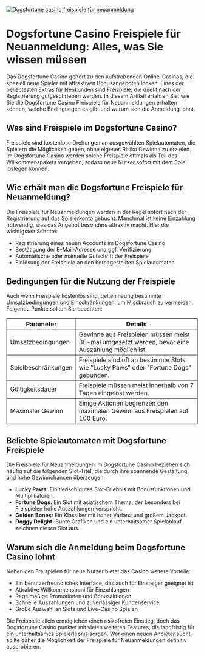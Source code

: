 [![Dogsfortune casino freispiele für neuanmeldung](https://123-caf.pages.dev/gitsignup.png)](https://vrmoo.ru/Bt82HjjY)

<h1>Dogsfortune Casino Freispiele für Neuanmeldung: Alles, was Sie wissen müssen</h1>  <p>Das Dogsfortune Casino gehört zu den aufstrebenden Online-Casinos, die speziell neue Spieler mit attraktiven Bonusangeboten locken. Eines der beliebtesten Extras für Neukunden sind Freispiele, die direkt nach der Registrierung gutgeschrieben werden. In diesem Artikel erfahren Sie, wie Sie die Dogsfortune Casino Freispiele für Neuanmeldungen erhalten können, welche Bedingungen es gibt und warum sich die Anmeldung lohnt.</p>  <h2>Was sind Freispiele im Dogsfortune Casino?</h2> <p>Freispiele sind kostenlose Drehungen an ausgewählten Spielautomaten, die Spielern die Möglichkeit geben, ohne eigenes Risiko Gewinne zu erzielen. Im Dogsfortune Casino werden solche Freispiele oftmals als Teil des Willkommenspakets vergeben, sodass neue Nutzer sofort mit dem Spiel loslegen können.</p>  <h2>Wie erhält man die Dogsfortune Freispiele für Neuanmeldung?</h2> <p>Die Freispiele für Neuanmeldungen werden in der Regel sofort nach der Registrierung auf das Spielerkonto gebucht. Manchmal ist keine Einzahlung notwendig, was das Angebot besonders attraktiv macht. Hier die wichtigsten Schritte:</p> <ul>   <li>Registrierung eines neuen Accounts im Dogsfortune Casino</li>   <li>Bestätigung der E-Mail-Adresse und ggf. Verifizierung</li>   <li>Automatische oder manuelle Gutschrift der Freispiele</li>   <li>Einlösung der Freispiele an den bereitgestellten Spielautomaten</li> </ul>  <h2>Bedingungen für die Nutzung der Freispiele</h2> <p>Auch wenn Freispiele kostenlos sind, gelten häufig bestimmte Umsatzbedingungen und Einschränkungen, um Missbrauch zu vermeiden. Folgende Punkte sollten Sie beachten:</p> <table border="1" cellpadding="8" cellspacing="0" style="border-collapse: collapse; width: 100%; max-width: 600px;">   <thead>     <tr>       <th>Parameter</th>       <th>Details</th>     </tr>   </thead>   <tbody>     <tr>       <td>Umsatzbedingungen</td>       <td>Gewinne aus Freispielen müssen meist 30-mal umgesetzt werden, bevor eine Auszahlung möglich ist.</td>     </tr>     <tr>       <td>Spielbeschränkungen</td>       <td>Freispiele sind oft an bestimmte Slots wie "Lucky Paws" oder "Fortune Dogs" gebunden.</td>     </tr>     <tr>       <td>Gültigkeitsdauer</td>       <td>Freispiele müssen meist innerhalb von 7 Tagen eingelöst werden.</td>     </tr>     <tr>       <td>Maximaler Gewinn</td>       <td>Einige Aktionen begrenzen den maximalen Gewinn aus Freispielen auf 100 Euro.</td>     </tr>   </tbody> </table>  <h2>Beliebte Spielautomaten mit Dogsfortune Freispiele</h2> <p>Die Freispiele für Neuanmeldungen im Dogsfortune Casino beziehen sich häufig auf die folgenden Slot-Titel, die durch ihre spannende Gestaltung und hohe Gewinnchancen überzeugen:</p> <ul>   <li><strong>Lucky Paws:</strong> Ein tierisch gutes Slot-Erlebnis mit Bonusfunktionen und Multiplikatoren.</li>   <li><strong>Fortune Dogs:</strong> Ein Slot mit asiatischem Thema, der besonders bei Freispielen hohe Auszahlungen verspricht.</li>   <li><strong>Golden Bones:</strong> Ein Klassiker mit hoher Varianz und großem Jackpot.</li>   <li><strong>Doggy Delight:</strong> Bunte Grafiken und ein unterhaltsamer Spielablauf zeichnen diesen Slot aus.</li> </ul>  <h2>Warum sich die Anmeldung beim Dogsfortune Casino lohnt</h2> <p>Neben den Freispielen für neue Nutzer bietet das Casino weitere Vorteile:</p> <ul>   <li>Ein benutzerfreundliches Interface, das auch für Einsteiger geeignet ist</li>   <li>Attraktive Willkommensboni für Einzahlungen</li>   <li>Regelmäßige Promotionen und Bonusaktionen</li>   <li>Schnelle Auszahlungen und zuverlässiger Kundenservice</li>   <li>Große Auswahl an Slots und Live-Casino Spielen</li> </ul>  <p>Die Freispiele allein ermöglichen einen risikofreien Einstieg, doch das Dogsfortune Casino punktet mit vielen weiteren Features, die langfristig für ein unterhaltsames Spielerlebnis sorgen. Wer einen neuen Anbieter sucht, sollte daher die Möglichkeit der Freispiele für Neuanmeldungen definitiv ausprobieren.</p>